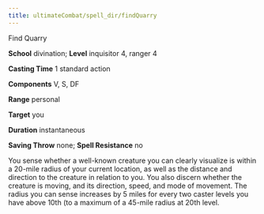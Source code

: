 ```yaml
---
title: ultimateCombat/spell_dir/findQuarry
---
```

Find Quarry

**School** divination; **Level** inquisitor 4, ranger 4

**Casting Time** 1 standard action

**Components** V, S, DF

**Range** personal

**Target** you

**Duration** instantaneous

**Saving Throw** none; **Spell Resistance** no

You sense whether a well-known creature you can clearly visualize is within a 20-mile radius of your current location, as well as the distance and direction to the creature in relation to you. You also discern whether the creature is moving, and its direction, speed, and mode of movement. The radius you can sense increases by 5 miles for every two caster levels you have above 10th (to a maximum of a 45-mile radius at 20th level.

